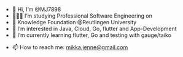 - 👋 Hi, I’m @MJ7898
- 👨🏻‍🎓 I’m studying Professional Software Engineering on
- 🏫 Knowledge Foundation @Reutlingen University 
- 👀 I’m interested in Java, Cloud, Go, flutter and App-Development
- 🌱 I’m currently learning flutter, Go and testing with gauge/taiko
<!--- 💞️ I’m looking to collaborate on ...--->
- 📫 How to reach me: mikka.jenne@gmail.com 

<!---
MJ7898/MJ7898 is a ✨ special ✨ repository because its `README.md` (this file) appears on your GitHub profile.
You can click the Preview link to take a look at your changes.
--->
